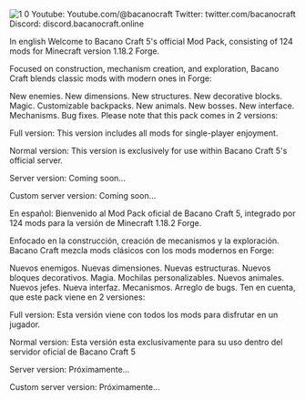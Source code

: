 ![1 0](https://github.com/Primecraft1/Bacano-Craft/assets/88394648/d01e0236-2e13-494b-a646-07759267ba26)
Youtube: Youtube.com/@bacanocraft
Twitter: twitter.com/bacanocraft
Discord: discord.bacanocraft.online

In english
Welcome to Bacano Craft 5's official Mod Pack, consisting of 124 mods for Minecraft version 1.18.2 Forge.

Focused on construction, mechanism creation, and exploration, Bacano Craft blends classic mods with modern ones in Forge:

New enemies. 
New dimensions.
New structures.
New decorative blocks.
Magic.
Customizable backpacks.
New animals.
New bosses.
New interface.
Mechanisms.
Bug fixes.
Please note that this pack comes in 2 versions:

Full version: This version includes all mods for single-player enjoyment.

Normal version: This version is exclusively for use within Bacano Craft 5's official server.

Server version: Coming soon...

Custom server version: Coming soon...

En español:
Bienvenido al Mod Pack oficial de Bacano Craft 5, integrado por 124 mods para la versión de Minecraft 1.18.2 Forge.

Enfocado en la construcción, creación de mecanismos y la exploración. Bacano Craft mezcla mods clásicos con los mods modernos en Forge:

Nuevos enemigos.
Nuevas dimensiones.
Nuevas estructuras.
Nuevos bloques decorativos.
Magia.
Mochilas personalizables.
Nuevos animales.
Nuevos jefes.
Nueva interfaz.
Mecanismos.
Arreglo de bugs.
Ten en cuenta, que este pack viene en 2 versiones:

Full version: Esta versión viene con todos los mods para disfrutar en un jugador.

Normal version: Esta versión esta exclusivamente para su uso dentro del servidor oficial de Bacano Craft 5

Server version: Próximamente…

Custom server version: Próximamente…
